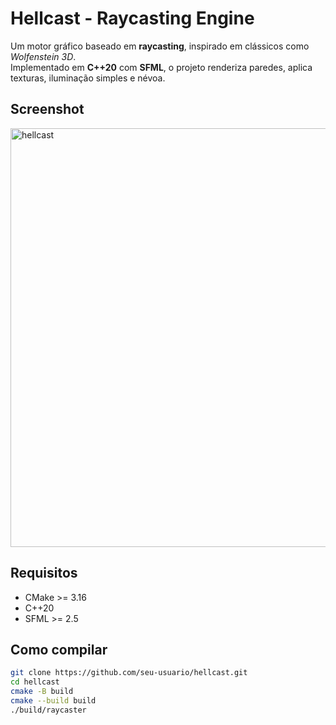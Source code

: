 # Hellcast - Raycasting Engine

Um motor gráfico baseado em **raycasting**, inspirado em clássicos como *Wolfenstein 3D*.  
Implementado em **C++20** com **SFML**, o projeto renderiza paredes, aplica texturas, iluminação simples e névoa.

## Screenshot
<img width="1193" height="670" alt="hellcast" src="https://github.com/user-attachments/assets/d9c99284-4763-4300-b102-f5e8a42cd384" />


## Requisitos
- CMake >= 3.16
- C++20
- SFML >= 2.5

## Como compilar
```bash
git clone https://github.com/seu-usuario/hellcast.git
cd hellcast
cmake -B build
cmake --build build
./build/raycaster